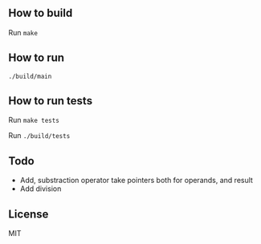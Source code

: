 ## How to build
Run `make`

## How to run
`./build/main`
## How to run tests
Run `make tests`

Run `./build/tests`

## Todo
* Add, substraction operator take pointers both for operands, and result
* Add division

## License
MIT
